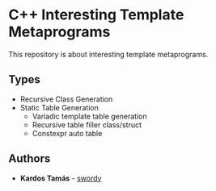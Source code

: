 # C++ Interesting Template Metaprograms
This repository is about interesting template metaprograms.

## Types
* Recursive Class Generation
* Static Table Generation
  * Variadic template table generation
  * Recursive table filler class/struct
  * Constexpr auto table

## Authors

* **Kardos Tamás** - [swordy](https://github.com/swordey)